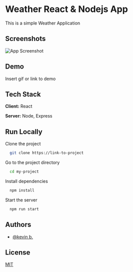 
# Weather React & Nodejs App

This is a simple Weather Application


## Screenshots

![App Screenshot](https://via.placeholder.com/468x300?text=App+Screenshot+Here)


## Demo

Insert gif or link to demo


## Tech Stack

**Client:** React

**Server:** Node, Express


## Run Locally

Clone the project

```bash
  git clone https://link-to-project
```

Go to the project directory

```bash
  cd my-project
```

Install dependencies

```bash
  npm install
```

Start the server

```bash
  npm run start
```


## Authors

- [@kevin b.](https://github.com/kevinbdx35)


## License

[MIT](https://choosealicense.com/licenses/mit/)

